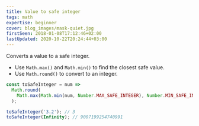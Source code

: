```yaml
---
title: Value to safe integer
tags: math
expertise: beginner
cover: blog_images/mask-quiet.jpg
firstSeen: 2018-01-08T17:12:46+02:00
lastUpdated: 2020-10-22T20:24:44+03:00
---
```


Converts a value to a safe integer.

- Use `Math.max()` and `Math.min()` to find the closest safe value.
- Use `Math.round()` to convert to an integer.

```js
const toSafeInteger = num =>
  Math.round(
    Math.max(Math.min(num, Number.MAX_SAFE_INTEGER), Number.MIN_SAFE_INTEGER)
  );
```

```js
toSafeInteger('3.2'); // 3
toSafeInteger(Infinity); // 9007199254740991
```
